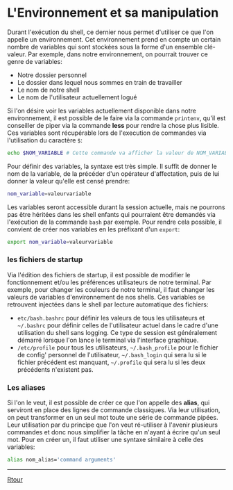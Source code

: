 # L'Environnement et sa manipulation

Durant l'exécution du shell, ce dernier nous permet d'utiliser ce que l'on appelle un environnement. Cet environnement prend en compte un certain nombre de variables qui sont stockées sous la forme d'un ensemble clé-valeur. Par exemple, dans notre environnement, on pourrait trouver ce genre de variables:
- Notre dossier personnel
- Le dossier dans lequel nous sommes en train de travailler
- Le nom de notre shell
- Le nom de l'utilisateur actuellement logué

Si l'on désire voir les variables actuellement disponible dans notre environnement, il est possible de le faire via la commande `printenv`, qu'il est conseiller de piper via la commande **less** pour rendre la chose plus lisible. Ces variables sont récupérable lors de l'execution de commandes via l'utilisation du caractère `$`:

```bash
echo $NOM_VARIABLE # Cette commande va afficher la valeur de NOM_VARIABLE dans le shell
```

Pour définir des variables, la syntaxe est très simple. Il suffit de donner le nom de la variable, de la précéder d'un opérateur d'affectation, puis de lui donner la valeur qu'elle est censé prendre:

```bash
nom_variable=valeurvariable
```

Les variables seront accessible durant la session actuelle, mais ne pourrons pas être héritées dans les shell enfants qui pourraient être demandés via l'exécution de la commande `bash` par exemple. Pour rendre cela possible, il convient de créer nos variables en les préfixant d'un `export`:

```bash
export nom_variable=valeurvariable
```

### les fichiers de startup

Via l'édition des fichiers de startup, il est possible de modifier le fonctionnement et/ou les préférences utilisateurs de notre terminal. Par exemple, pour changer les couleurs de notre terminal, il faut changer les valeurs de variables d'environnement de nos shells. Ces variables se retrouvent injectées dans le shell par lecture automatique des fichiers:
- `etc/bash.bashrc` pour définir les valeurs de tous les utilisateurs et `~/.bashrc` pour définir celles de l'utilisateur actuel dans le cadre d'une utilisation du shell sans logging. Ce type de session est généralement démarré lorsque l'on lance le terminal via l'interface graphique.
- `/etc/profile` pour tous les utilisateurs, `~/.bash_profile` pour le fichier de config' personnel de l'utilisateur, `~/.bash_login` qui sera lu si le fichier précédent est manquant, `~/.profile` qui sera lu si les deux précédents n'existent pas.

### Les aliases

Si l'on le veut, il est possible de créer ce que l'on appelle des **alias**, qui serviront en place des lignes de commande classiques. Via leur utilisation, on peut transformer en un seul mot toute une série de commande pipées. Leur utilisation par du principe que l'on veut ré-utiliser à l'avenir plusieurs commandes et donc nous simplifier la tâche en n'ayant à écrire qu'un seul mot. Pour en créer un, il faut utiliser une syntaxe similaire à celle des variables:

```bash
alias nom_alias='command arguments'
```

---

[Rtour](../README.md)